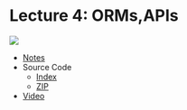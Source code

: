 # Lecture 4: ORMs,APIs

[![](https://cdn.cs50.net/web/2018/spring/lectures/4/lecture4-360p.png)](https://video.cs50.net/web/2018/spring/lectures/4)

- [Notes](https://cs50.harvard.edu/web/notes/4/)
- Source Code
    - [Index](https://cdn.cs50.net/web/2018/spring/lectures/4/src4/)
    - [ZIP](https://cdn.cs50.net/web/2018/spring/lectures/4/src1.zip)
- [Video](https://video.cs50.net/web/2018/spring/lectures/4)